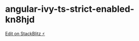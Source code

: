 # angular-ivy-ts-strict-enabled-kn8hjd

[Edit on StackBlitz ⚡️](https://stackblitz.com/edit/angular-ivy-ts-strict-enabled-kn8hjd)